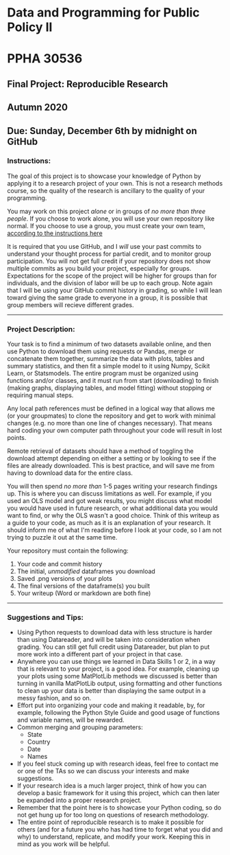 # Data and Programming for Public Policy II
# PPHA 30536


## Final Project: Reproducible Research
## Autumn 2020


## Due: Sunday, December 6th by midnight on GitHub

### Instructions:
The goal of this project is to showcase your knowledge of Python by applying it to a 
research project of your own.  This is not a research methods course, so the quality of the
research is ancillary to the quality of your programming.

You may work on this project *alone* or in groups of *no more than three people*.  If you choose
to work alone, you will use your own repository like normal.  If you choose to use a group, you
must create your own team, [according to the instructions here](https://github.blog/2018-03-06-how-to-use-group-assignments-in-github-classroom/)

It is required that you use GitHub, and I *will* use your past commits to understand your thought
process for partial credit, and to monitor group participation.  You will not get full credit if
your repository does not show multiple commits as you build your project, especially for groups.
Expectations for the scope of the project will be higher for groups than for individuals, and the
division of labor will be up to each group.  Note again that I will be using your GitHub commit
history in grading, so while I will lean toward giving the same grade to everyone in a group, it 
is possible that group members will recieve different grades.

------

### Project Description:
Your task is to find a minimum of two datasets available online, and then use Python to
download them using requests or Pandas, merge or concatenate them together, summarize the data 
with plots, tables and summary statistics, and then fit a simple model to it using Numpy, 
Scikit Learn, or Statsmodels.  The entire program must be organized using functions and/or 
classes, and it must run from start (downloading) to finish (making graphs, displaying tables, 
and model fitting) without stopping or requiring manual steps.

Any local path references must be defined in a logical way that allows me (or your groupmates)
to clone the repository and get to work with minimal changes (e.g. no more than one line of 
changes necessary).  That means hard coding your own computer path throughout your code will
result in lost points.

Remote retrieval of datasets should have a method of toggling the download attempt depending on
either a setting or by looking to see if the files are already downloaded.  This is best practice,
and will save me from having to download data for the entire class.

You will then spend *no more than* 1-5 pages writing your research findings up.  This is where 
you can discuss limitations as well.  For example, if you used an OLS model and got weak results, 
you might discuss what model you would have used in future research, or what additional data you
would want to find, or why the OLS wasn't a good choice.  Think of this writeup as a guide to 
your code, as much as it is an explanation of your research.  It should inform me of what I'm 
reading before I look at your code, so I am not trying to puzzle it out at the same time.

Your repository must contain the following: 
1. Your code and commit history
2. The initial, *unmodified* dataframes you download
3. Saved .png versions of your plots
4. The final versions of the dataframe(s) you built
5. Your writeup (Word or markdown are both fine)

------

### Suggestions and Tips:
- Using Python requests to download data with less structure is harder than using Datareader,
and will be taken into consideration when grading.  You can still get full credit using
Datareader, but plan to put more work into a different part of your project in that case.
- Anywhere you can use things we learned in Data Skills 1 or 2, in a way that is relevant to 
your project, is a good idea.  For example, cleaning up your plots using some MatPlotLib 
methods we discussed is better than turning in vanilla MatPlotLib output, using formatting 
and other functions to clean up your data is better than displaying the same output in a 
messy fashion, and so on.
- Effort put into organizing your code and making it readable, by, for example, following the
Python Style Guide and good usage of functions and variable names, will be rewarded.
- Common merging and grouping parameters:
  - State
  - Country
  - Date
  - Names
- If you feel stuck coming up with research ideas, feel free to contact me or one of the TAs
so we can discuss your interests and make suggestions.
- If your research idea is a much larger project, think of how you can develop a basic framework
for it using this project, which can then later be expanded into a proper research project.
- Remember that the point here is to showcase your Python coding, so do not get hung up for too
long on questions of research methodology.
- The entire point of reproducible research is to make it possible for others (and for a future
you who has had time to forget what you did and why) to understand, replicate, and modify your
work.  Keeping this in mind as you work will be helpful.
